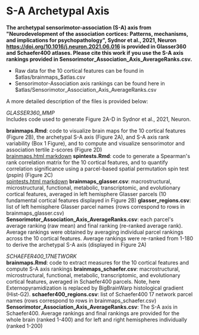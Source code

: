 # S-A Archetypal Axis

**The archetypal sensorimotor-association (S-A) axis from "Neurodevelopment of the association cortices: Patterns, mechanisms, and implications for psychopathology", Sydnor et al., 2021, Neuron https://doi.org/10.1016/j.neuron.2021.06.016 is provided in Glasser360 and Schaefer400 atlases. Please cite this work if you use the S-A axis rankings provided in Sensorimotor_Association_Axis_AverageRanks.csv.**

- Raw data for the 10 cortical features can be found in $atlas/brainmaps_$atlas.csv 
- Sensorimotor-Association axis rankings can be found here in $atlas/Sensorimotor_Association_Axis_AverageRanks.csv

A more detailed description of the files is provided below:


*GLASSER360_MMP* \
Includes code used to generate Figure 2A-D in Sydnor et al., 2021, Neuron.

**brainmaps.Rmd**: code to visualize brain maps for the 10 cortical features (Figure 2B), the archetypal S-A axis (Figure 2A), and S-A axis rank variability (Box 1 Figure), and to compute and visualize sensorimotor and association tertile z-scores (Figure 2D) \
[brainmaps.html markdown](https://rawcdn.githack.com/PennLINC/S-A_ArchetypalAxis/c3c83963a467f0d9dfbc4e671ae4469475b387f6/brainmaps.html)
**spintests.Rmd**: code to generate a Spearman's rank correlation matrix for the 10 cortical features, and to quantify correlation significance using a parcel-based spatial permutation spin test (*p*spin) (Figure 2C) \
[spintests.html markdown](https://rawcdn.githack.com/PennLINC/S-A_ArchetypalAxis/c3c83963a467f0d9dfbc4e671ae4469475b387f6/spintests.html)
**brainmaps_glasser.csv**: macrostructural, microstructural, functional, metabolic, transcriptomic, and evolutionary cortical features, averaged in left hemisphere Glasser parcels (10 fundamental cortical features displayed in Figure 2B)
**glasser_regions.csv**: list of left hemisphere Glasser parcel names (rows correspond to rows in brainmaps_glasser.csv)
**Sensorimotor_Association_Axis_AverageRanks.csv**: each parcel's average ranking (raw mean) and final ranking (re-ranked average rank). Average rankings were obtained by averaging individual parcel rankings across the 10 cortical features. Average rankings were re-ranked from 1-180 to derive the archetypal S-A axis (displayed in Figure 2A)



*SCHAEFER400_17NETWORK* \
**brainmaps.Rmd**: code to extract measures for the 10 cortical features and compute S-A axis rankings 
**brainmaps_schaefer.csv**: macrostructural, microstructural, functional, metabolic, transcriptomic, and evolutionary cortical features, averaged in Schaefer400 parcels. Note, here Externopyramidization is replaced by BigBrainWarp histological gradient (Hist-G2).
**schaefer400_regions.csv**: list of Schaefer400 17 network parcel names (rows correspond to rows in brainmaps_schaefer.csv)
**Sensorimotor_Association_Axis_AverageRanks.csv**: The S-A axis in Schaefer400. Average rankings and final rankings are provided for the whole brain (ranked 1-400) and for left and right hemispheres individually (ranked 1-200)


